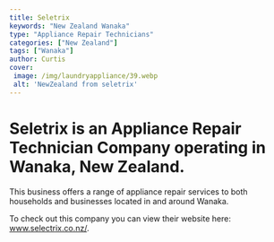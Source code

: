 ```yaml
---
title: Seletrix
keywords: "New Zealand Wanaka"
type: "Appliance Repair Technicians"
categories: ["New Zealand"]
tags: ["Wanaka"]
author: Curtis
cover:
 image: /img/laundryappliance/39.webp
 alt: 'NewZealand from seletrix'
---
```


# Seletrix is an Appliance Repair Technician Company operating in Wanaka, New Zealand.

This business offers a range of appliance repair services to both households and businesses located in and around Wanaka.



To check out this company you can view their website here: www.selectrix.co.nz/.
